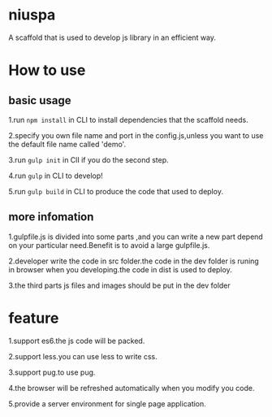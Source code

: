 # niuspa

A scaffold that is used to develop js library in an efficient way.

# How to use

## basic usage

1.run `npm install` in CLI to install dependencies that the scaffold needs.

2.specify you own file name and port in the config.js,unless you want to use the default file name called 'demo'.

3.run `gulp init` in ClI if you do the second step.

4.run `gulp` in CLI to develop!

5.run `gulp build` in CLI to produce the code that used to deploy.

## more infomation

1.gulpfile.js is divided into some parts ,and you can write a new part depend on your particular need.Benefit is to avoid a large gulpfile.js.

2.developer write the code in src folder.the code in the dev folder is runing in browser when you developing.the code in dist is used to deploy.

3.the third parts js files and images should be put in the dev folder

# feature

1.support es6.the js code will be packed.

2.support less.you can use less to write css.

3.support pug.to use pug.

4.the browser will be refreshed automatically when you modify you code.

5.provide a server environment for single page application.
